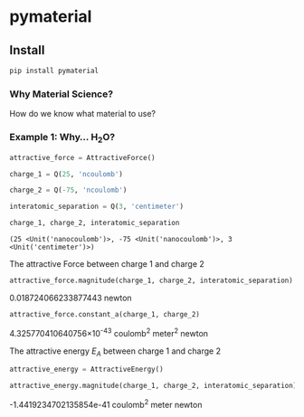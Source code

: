 pymaterial
================

<!-- WARNING: THIS FILE WAS AUTOGENERATED! DO NOT EDIT! -->

## Install

``` sh
pip install pymaterial
```

### Why Material Science?

How do we know what material to use?

### Example 1: Why… $\mathrm{H}_2\mathrm{O}$?

``` python
attractive_force = AttractiveForce()
```

``` python
charge_1 = Q(25, 'ncoulomb')
```

``` python
charge_2 = Q(-75, 'ncoulomb')
```

``` python
interatomic_separation = Q(3, 'centimeter')
```

``` python
charge_1, charge_2, interatomic_separation
```

    (25 <Unit('nanocoulomb')>, -75 <Unit('nanocoulomb')>, 3 <Unit('centimeter')>)

The attractive Force between charge 1 and charge 2

``` python
attractive_force.magnitude(charge_1, charge_2, interatomic_separation)
```

0.018724066233877443 newton

``` python
attractive_force.constant_a(charge_1, charge_2)
```

4.325770410640756×10<sup>-43</sup> coulomb<sup>2</sup> meter<sup>2</sup> newton

The attractive energy $E_A$ between charge 1 and charge 2

``` python
attractive_energy = AttractiveEnergy()
```

``` python
attractive_energy.magnitude(charge_1, charge_2, interatomic_separation)
```

-1.4419234702135854e-41 coulomb<sup>2</sup> meter newton
